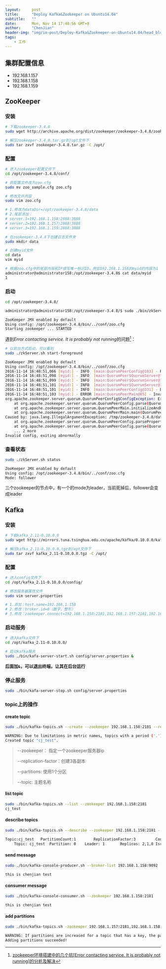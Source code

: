 ```yaml
---
layout:     post
title:      "Deploy Kafka&Zookeeper on Ubuntu14.04"
subtitle:   ""
date:       Mon, Nov 14 17:40:56 GMT+8
author:     "ChenJian"
header-img: "img/in-post/Deploy-Kafka&Zookeeper-on-Ubuntu14.04/head_blog.jpg"
tags:
    - 工作
---
```



## 集群配置信息

- 192.168.1.157
- 192.168.1.158
- 192.168.1.159

## ZooKeeper

### 安装

```sh
# 下载zookeeper-3.4.8
sudo wget http://archive.apache.org/dist/zookeeper/zookeeper-3.4.8/zookeeper-3.4.8.tar.gz

# 解压zookeeper-3.4.8.tar.gz到/opt文件下
sudo tar zxvf zookeeper-3.4.8.tar.gz -C /opt/
```

### 配置

```sh
# 进入zookeeper配置文件下
cd /opt/zookeeper-3.4.8/conf/

# 将配置文件改为zoo.cfg
sudo mv zoo_sample.cfg zoo.cfg

# 修改文件内容
sudo vim zoo.cfg

# 1.修改为dataDir=/opt/zookeeper-3.4.8/data 
# 2.尾部添加：
# server.1=192.168.1.158:2888:3888
# server.2=192.168.1.157:2888:3888
# server.3=192.168.1.159:2888:3888

# 在zookeeper-3.4.8下创建日志文件夹
sudo mkdir data

# 创建myid文件
cd data
vim myid

# 根据zoo.cfg中的尾部内容和IP填写唯一标识ID，例如192.168.1.158的myid的内容为1
administrator@administrator158:/opt/zookeeper-3.4.8$ cat data/myid
1
```

### 启动

```sh
cd /opt/zookeeper-3.4.8/

administrator@administrator158:/opt/zookeeper-3.4.8/$ sudo ./bin/zkServer.sh start

ZooKeeper JMX enabled by default
Using config: /opt/zookeeper-3.4.8/bin/../conf/zoo.cfg
Starting zookeeper ... STARTED
```

遇到*Error contacting service. It is probably not running*的问题[^error]：

```sh
# 以前台方式启动，可以看到
sudo ./zkServer.sh start-foreground

ZooKeeper JMX enabled by default
Using config: /opt/zookeeper-3.4.8/bin/../conf/zoo.cfg
2016-11-14 16:48:51,066 [myid:] - INFO  [main:QuorumPeerConfig@103] - Reading configuration from: /opt/zookeeper-3.4.8/bin/../conf/zoo.cfg
2016-11-14 16:48:51,098 [myid:] - INFO  [main:QuorumPeer$QuorumServer@149] - Resolved hostname: 192.168.1.158 to address: /192.168.1.158
2016-11-14 16:48:51,099 [myid:] - INFO  [main:QuorumPeer$QuorumServer@149] - Resolved hostname: 192.168.1.159 to address: /192.168.1.159
2016-11-14 16:48:51,101 [myid:] - INFO  [main:QuorumPeer$QuorumServer@149] - Resolved hostname: 192.168.1.157 to address: /192.168.1.157
2016-11-14 16:48:51,101 [myid:] - INFO  [main:QuorumPeerConfig@331] - Defaulting to majority quorums
2016-11-14 16:48:51,103 [myid:] - ERROR [main:QuorumPeerMain@85] - Invalid config, exiting abnormally
org.apache.zookeeper.server.quorum.QuorumPeerConfig$ConfigException: Error processing /opt/zookeeper-3.4.8/bin/../conf/zoo.cfg
	at org.apache.zookeeper.server.quorum.QuorumPeerConfig.parse(QuorumPeerConfig.java:123)
	at org.apache.zookeeper.server.quorum.QuorumPeerMain.initializeAndRun(QuorumPeerMain.java:101)
	at org.apache.zookeeper.server.quorum.QuorumPeerMain.main(QuorumPeerMain.java:78)
Caused by: java.lang.IllegalArgumentException: /tmp/zookeeper-3.4.8/data/myid file is missing
	at org.apache.zookeeper.server.quorum.QuorumPeerConfig.parseProperties(QuorumPeerConfig.java:341)
	at org.apache.zookeeper.server.quorum.QuorumPeerConfig.parse(QuorumPeerConfig.java:119)
	... 2 more
Invalid config, exiting abnormally
```

### 查看状态

```sh
sudo ./zkServer.sh status

ZooKeeper JMX enabled by default
Using config: /opt/zookeeper-3.4.8/bin/../conf/zoo.cfg
Mode: follower
```
三个zookeeper的节点中，有一个的mode为leader，当前死掉后，follower会变成leader


## Kafka

### 安装

```sh
# 下载kafka_2.11-0.10.0.0
sudo wget http://mirrors.tuna.tsinghua.edu.cn/apache/kafka/0.10.0.0/kafka_2.11-0.10.0.0.tgz

# 解压kafka_2.11-0.10.0.0.tgz到/opt文件下
sudo tar zxvf kafka_2.11-0.10.0.0.tgz -C /opt/
```

### 配置

```sh
# 进入config文件下
cd /opt/kafka_2.11-0.10.0.0/config/

# 修改服务器属性文件
sudo vim server.properties

# 1.添加：host.name=192.168.1.158
# 2.修改：broker.id=0（数字，整形）
# 3.修改：zookeeper.connect=192.168.1.158:2181,192.168.1.157:2181,192.168.1.159:2181
```

### 启动服务

```sh
# 进入kafka文件下
cd /opt/kafka_2.11-0.10.0.0/

# 启动kafka服务
sudo ./bin/kafa-server-start.sh config/server.properties &
```

**后面加`&`，可以退出终端，让其在后台运行**

### 停止服务

```sh
sudo ./bin/kafa-server-stop.sh config/server.properties
```

### topic上的操作

#### create topic

```sh
sudo ./bin/kafka-topics.sh --create --zookeeper 192.168.1.158:2181 --replication-factor 3 --partitions 1 --topic cj_test

WARNING: Due to limitations in metric names, topics with a period ('.') or underscore ('_') could collide. To avoid issues it is best to use either, but not both.
Created topic "cj_test".
```

> --zookeeper： 指定一个zookeeper服务器ip
> 
> --replication-factor：创建3各副本
> 
> --partitions: 使用1个分区
> 
> --topic: 主题名称

#### list topic

```sh
sudo ./bin/kafka-topics.sh --list --zookeeper 192.168.1.158:2181
cj_test
```

#### describe topics

```sh
sudo ./bin/kafka-topics.sh --describe --zookeeper 192.168.1.158:2181 --topic cj_test

Topic:cj_test   PartitionCount:1        ReplicationFactor:3     	Configs:
	Topic: cj_test  Partition: 0    Leader: 1       Replicas: 2,1,0 Isr: 1
```

#### send message

```sh
sudo ./bin/kafka-console-producer.sh --broker-list 192.168.1.158:9092 --topic cj_test

this is chenjian test
```

#### consumer message

```sh
sudo ./bin/kafka-console-consumer.sh --zookeeper 192.168.1.158:2181 	--topic cj_test --from-beginning

this is chenjian test
```

#### add partitions

```sh
sudo ./bin/kafka-topics.sh -zookeeper 192.168.1.157:2181,192.168.1.158:2181,192.168.1.159:2181 –alter –partitions  3 –topic hiddenlink
	
WARNING: If partitions are increased for a topic that has a key, the partition logic or ordering of the messages will be affected
Adding partitions succeeded!
```


[^error]: [zookeeper环境搭建中的几个坑[Error contacting service. It is probably not running]的分析及解决](http://www.paymoon.com/index.php/2015/06/04/zookeeper-building/)
